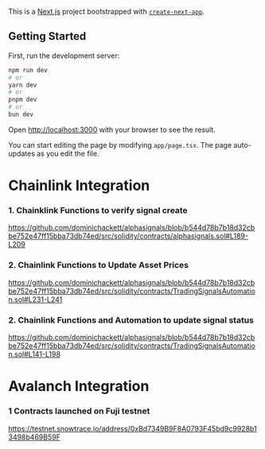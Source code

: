 This is a [Next.js](https://nextjs.org) project bootstrapped with [`create-next-app`](https://nextjs.org/docs/app/api-reference/cli/create-next-app).

## Getting Started

First, run the development server:

```bash
npm run dev
# or
yarn dev
# or
pnpm dev
# or
bun dev
```

Open [http://localhost:3000](http://localhost:3000) with your browser to see the result.

You can start editing the page by modifying `app/page.tsx`. The page auto-updates as you edit the file.

# Chainlink Integration

### 1.  Chainklink Functions to verify signal create
https://github.com/dominichackett/alphasignals/blob/b544d78b7b18d32cbbe752e47ff15bba73db74ed/src/solidity/contracts/alphasignals.sol#L189-L209

### 2. Chainlink Functions to Update Asset Prices
https://github.com/dominichackett/alphasignals/blob/b544d78b7b18d32cbbe752e47ff15bba73db74ed/src/solidity/contracts/TradingSignalsAutomation.sol#L231-L241

### 2.  Chainlink Functions and Automation to update signal status
https://github.com/dominichackett/alphasignals/blob/b544d78b7b18d32cbbe752e47ff15bba73db74ed/src/solidity/contracts/TradingSignalsAutomation.sol#L141-L198

# Avalanch Integration
### 1 Contracts launched on Fuji testnet
https://testnet.snowtrace.io/address/0xBd7349B9F8A0793F45bd9c9928b13498b469B59F


